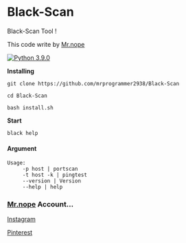 # Black-Scan
Black-Scan Tool !

This code write by [Mr.nope](https://github.com/mrprogrammer2938)

[![Python 3.9.0](https://img.shields.io/static/v1?label=Python&message=3.5.0&color=orange)](https://www.python.org/downloads/)

**Installing**
```
git clone https://github.com/mrprogrammer2938/Black-Scan

cd Black-Scan

bash install.sh
```

**Start**
```
black help
```

#### Argument
```
Usage:
     -p host | portscan
     -t host -k | pingtest
     --version | Version
     --help | help
```
### [Mr.nope](https://github.com/mrprogrammer2938) Account...

[Instagram](https://instagram.com/programmer2938)

[Pinterest](https://www.pinterest.com/mrprogrammer2938)

